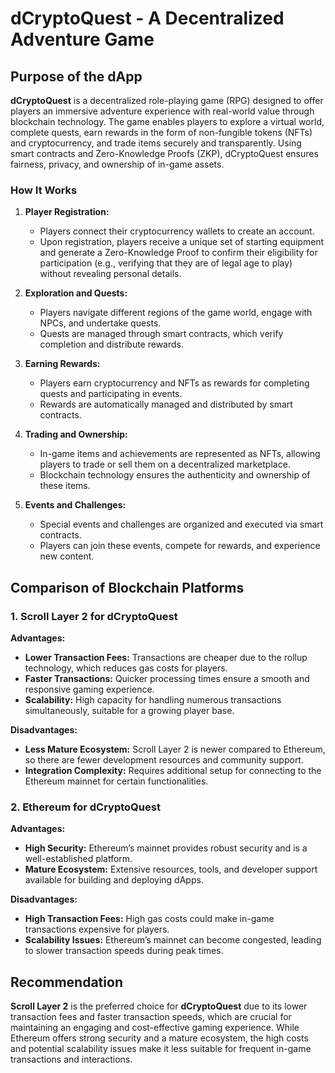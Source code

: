 # dCryptoQuest - A Decentralized Adventure Game

## Purpose of the dApp

**dCryptoQuest** is a decentralized role-playing game (RPG) designed to offer players an immersive adventure experience with real-world value through blockchain technology. The game enables players to explore a virtual world, complete quests, earn rewards in the form of non-fungible tokens (NFTs) and cryptocurrency, and trade items securely and transparently. Using smart contracts and Zero-Knowledge Proofs (ZKP), dCryptoQuest ensures fairness, privacy, and ownership of in-game assets.

### How It Works

1. **Player Registration:**
   - Players connect their cryptocurrency wallets to create an account.
   - Upon registration, players receive a unique set of starting equipment and generate a Zero-Knowledge Proof to confirm their eligibility for participation (e.g., verifying that they are of legal age to play) without revealing personal details.

2. **Exploration and Quests:**
   - Players navigate different regions of the game world, engage with NPCs, and undertake quests.
   - Quests are managed through smart contracts, which verify completion and distribute rewards.

3. **Earning Rewards:**
   - Players earn cryptocurrency and NFTs as rewards for completing quests and participating in events.
   - Rewards are automatically managed and distributed by smart contracts.

4. **Trading and Ownership:**
   - In-game items and achievements are represented as NFTs, allowing players to trade or sell them on a decentralized marketplace.
   - Blockchain technology ensures the authenticity and ownership of these items.

5. **Events and Challenges:**
   - Special events and challenges are organized and executed via smart contracts.
   - Players can join these events, compete for rewards, and experience new content.

## Comparison of Blockchain Platforms

### 1. Scroll Layer 2 for dCryptoQuest

**Advantages:**
- **Lower Transaction Fees:** Transactions are cheaper due to the rollup technology, which reduces gas costs for players.
- **Faster Transactions:** Quicker processing times ensure a smooth and responsive gaming experience.
- **Scalability:** High capacity for handling numerous transactions simultaneously, suitable for a growing player base.

**Disadvantages:**
- **Less Mature Ecosystem:** Scroll Layer 2 is newer compared to Ethereum, so there are fewer development resources and community support.
- **Integration Complexity:** Requires additional setup for connecting to the Ethereum mainnet for certain functionalities.

### 2. Ethereum for dCryptoQuest

**Advantages:**
- **High Security:** Ethereum’s mainnet provides robust security and is a well-established platform.
- **Mature Ecosystem:** Extensive resources, tools, and developer support available for building and deploying dApps.

**Disadvantages:**
- **High Transaction Fees:** High gas costs could make in-game transactions expensive for players.
- **Scalability Issues:** Ethereum’s mainnet can become congested, leading to slower transaction speeds during peak times.

## Recommendation

**Scroll Layer 2** is the preferred choice for **dCryptoQuest** due to its lower transaction fees and faster transaction speeds, which are crucial for maintaining an engaging and cost-effective gaming experience. While Ethereum offers strong security and a mature ecosystem, the high costs and potential scalability issues make it less suitable for frequent in-game transactions and interactions.


